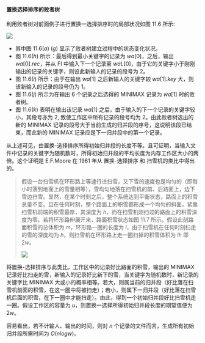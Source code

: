 
#### 置换选择排序的败者树

利用败者树对前面例子进行置换一选择排序时的局部状况如图 11.6 所示:

![](https://gitee.com/mayundaze/img_bed/raw/master/20200805163838.png)

* 其中图 $11.6(a) ~ (g)$ 显示了败者树建立过程中的状态变化状况。
* 图 $11.6(h)$ 所示：最后得到最小关键字的记录为 $wa[0]$，之后，输出 $wa[0].rec$，并从 FI 中输入下一个记录至 $waL[0]$，由于它的关键字小于刚刚输出的记录的关键字，则设此新输人的记录的段号为 2。
* 图 $11.6(i)$ 所示：由于在输出 $wa[1]$ 之后新输人的关键字较 $wa[1].key$ 大，则该新输入的记录的段号仍为 1。
* 图 $11.6(j)$ 所示为在输出 6 个记录之后选得的 MINIMAX 记录为 $wa[1]$ 时的败者树。
* 图 $11.6(k)$ 表明在输出该记录 $wa[1]$ 之后，由于输入的下一个记录的关键字较小，其段号亦为 2, 致使工作区中所有记录的段号均为 2。由此败者树选出的新的 MINIMAX 记录的段号大于当前生成的归并段的序号，这说明该段已结東，而此新的 MINIMAX 记录应是下一归并段中的第一个记录。

从上述可见，由置换-选择排序所得初始归并段的长度不等。且可证明，当输入文件中记录的关键字为随机数时，所得初始归并段的平均长度为内存工作区大小的两倍。这个证明是 E.F.Moore 在 1961 年从 置换-选择排序 和 扫雪机的类比中得出的。

> 假设一台扫雪机在环形路上等速行进扫雪，又下雪的速度也是均匀的（即每小时落到地面上的雪量相等），雪均匀地落在扫雪机的前、后路面上，边下雪边扫雪。显然，在某个时刻之后，整个系统达到平衡状态，路面上的积雪总量不变。且在任何时刻，整个路面上的积雪都形成一个均匀的斜面，紧靠扫雪机前端的积雪最厚，其深度为 $h$，而在扫雪机刚扫过的路面上的积雪深度为零。若将环形路伸展开来，路面积雪状态如图 11.7 所示。假设此刻路面积雪的总体积为 $m$，环形路一圏的长度为 $l$，由于扫雪机在任何时刻扫走的雪的深度均为 $h$，则扫雪机在环形路上走一圈扫掉的积雪体积为 $lh$ 即 $2w$。
>
> ![](https://gitee.com/mayundaze/img_bed/raw/master/20200805164229.png)

将置换-选择排序与此类比，工作区中的记录好比路面的积雪，输出的 MINIMAX 记录好比扫走的雪，新输入的记录好比新下的雪，当关键字为随机数时，新记录的关键字比 MINIMAX 大或小的概率相等。若大，则属当前的归并段（好比落在扫雪机前面的积雪，在这一圈中将被扫走）；若小，则属下一归并段（好比落在扫雪机后面的积雪，在下一圈中才能扫走）。由此，得到一个初始归并段好比扫雪机走一圈。假设工作区的容量为 $u$，则置换一选择所得初始归并段长度的期望值便为 $2w$。

容易看出，若不计输人、输出的时间，则对 $n$ 个记录的文件而言，生成所有初始归并段所需时间为 $O(n log w)$。
